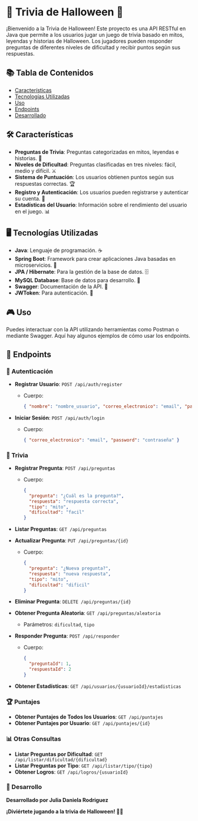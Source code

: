 # 🎃 Trivia de Halloween 👻

¡Bienvenido a la Trivia de Halloween! Este proyecto es una API RESTful en Java que permite a los usuarios jugar un juego de trivia basado en mitos, leyendas y historias de Halloween. Los jugadores pueden responder preguntas de diferentes niveles de dificultad y recibir puntos según sus respuestas.

## 📚 Tabla de Contenidos

- [Características](#características)
- [Tecnologías Utilizadas](#tecnologías-utilizadas)
- [Uso](#uso)
- [Endpoints](#endpoints)
- [Desarrollado](#desarrollo)

## 🛠️ Características

- **Preguntas de Trivia**: Preguntas categorizadas en mitos, leyendas e historias. 📜
- **Niveles de Dificultad**: Preguntas clasificadas en tres niveles: fácil, medio y difícil. ⚔️
- **Sistema de Puntuación**: Los usuarios obtienen puntos según sus respuestas correctas. 🏆
- **Registro y Autenticación**: Los usuarios pueden registrarse y autenticar su cuenta. 🔑
- **Estadísticas del Usuario**: Información sobre el rendimiento del usuario en el juego. 📊

## 🖥️ Tecnologías Utilizadas

- **Java**: Lenguaje de programación. ☕
- **Spring Boot**: Framework para crear aplicaciones Java basadas en microservicios. 🚀
- **JPA / Hibernate**: Para la gestión de la base de datos. 🗄️
- **MySQL Database**: Base de datos para desarrollo. 💾
- **Swagger**: Documentación de la API. 📖
- **JWToken**: Para autenticación. 🧪

## 🎮 Uso

Puedes interactuar con la API utilizando herramientas como Postman o mediante Swagger. Aquí hay algunos ejemplos de cómo usar los endpoints.

## 📡 Endpoints

### 🔑 Autenticación

- **Registrar Usuario**: `POST /api/auth/register`
  - Cuerpo: 
    ```json
    { "nombre": "nombre_usuario", "correo_electronico": "email", "password": "contraseña" }
    ```

- **Iniciar Sesión**: `POST /api/auth/login`
  - Cuerpo: 
    ```json
    { "correo_electronico": "email", "password": "contraseña" }
    ```

### 🎤 Trivia

- **Registrar Pregunta**: `POST /api/preguntas`
  - Cuerpo: 
    ```json
    {
      "pregunta": "¿Cuál es la pregunta?",
      "respuesta": "respuesta correcta",
      "tipo": "mito",
      "dificultad": "facil"
    }
    ```

- **Listar Preguntas**: `GET /api/preguntas`
  
- **Actualizar Pregunta**: `PUT /api/preguntas/{id}`
  - Cuerpo: 
    ```json
    {
      "pregunta": "¿Nueva pregunta?",
      "respuesta": "nueva respuesta",
      "tipo": "mito",
      "dificultad": "dificil"
    }
    ```

- **Eliminar Pregunta**: `DELETE /api/preguntas/{id}`

- **Obtener Pregunta Aleatoria**: `GET /api/preguntas/aleatoria`
  - Parámetros: `dificultad`, `tipo`

- **Responder Pregunta**: `POST /api/responder`
  - Cuerpo: 
    ```json
    {
      "preguntaId": 1,
      "respuestaId": 2
    }
    ```

- **Obtener Estadísticas**: `GET /api/usuarios/{usuarioId}/estadisticas`

### 🏆 Puntajes

- **Obtener Puntajes de Todos los Usuarios**: `GET /api/puntajes`
- **Obtener Puntajes por Usuario**: `GET /api/puntajes/{id}`

### 📊 Otras Consultas

- **Listar Preguntas por Dificultad**: `GET /api/listar/dificultad/{dificultad}`
- **Listar Preguntas por Tipo**: `GET /api/listar/tipo/{tipo}`
- **Obtener Logros**: `GET /api/logros/{usuarioId}`

### 📜 Desarrollo
  **Desarrollado por Julia Daniela Rodriguez**

**¡Diviértete jugando a la trivia de Halloween! 🎉👻**

